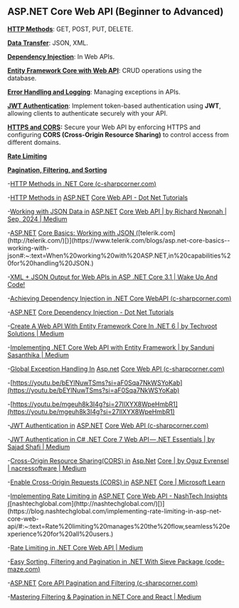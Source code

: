 
## ASP.NET Core Web API (Beginner to Advanced)

[**HTTP Methods**](https://www.c-sharpcorner.com/article/http-methods-in-net-core/): GET, POST, PUT, DELETE.

[**Data Transfer**](https://www.telerik.com/blogs/asp.net-core-basics--working-with-json#:~:text=When%20working%20with%20ASP.NET,in%20capabilities%20for%20handling%20JSON.): JSON, XML.

[**Dependency Injection**](https://www.c-sharpcorner.com/article/achieving-dependency-injection-in-net-core-webapi/): In Web APIs.

[**Entity Framework Core with Web API**](https://medium.com/@techvoot.solutions/create-a-web-api-with-entity-framework-core-in-net-6-d1b7030bd5eb): CRUD operations using the database.

[**Error Handling and Logging**](https://www.c-sharpcorner.com/article/global-exception-handling-in-asp-net-core-web-api/): Managing exceptions in APIs.

[**JWT Authentication**](https://youtu.be/mgeuh8k3I4g?si=27IlXYX8WpeHmbR1): Implement token-based authentication using **JWT**, allowing clients to authenticate securely with your API.

[**HTTPS and CORS**](https://medium.com/nacressoftware/cross-origin-resource-sharing-cors-in-asp-net-core-cf3fa8576545)**:** Secure your Web API by enforcing HTTPS and configuring **CORS (Cross-Origin Resource Sharing)** to control access from different domains.

[**Rate Limiting**](https://blog.nashtechglobal.com/implementing-rate-limiting-in-asp-net-core-web-api/#:~:text=Rate%20limiting%20manages%20the%20flow,seamless%20experience%20for%20all%20users.)

[**Pagination, Filtering, and Sorting**](https://code-maze.com/dotnet-sorting-filtering-pagination-sieve-package/)

-[HTTP Methods in .NET Core (](https://www.c-sharpcorner.com/article/http-methods-in-net-core/)[c-sharpcorner.com](http://c-sharpcorner.com/)[)](https://www.c-sharpcorner.com/article/http-methods-in-net-core/)

-[HTTP Methods in](https://dotnettutorials.net/lesson/http-methods-in-asp-net-core-web-api/) [ASP.NET](http://asp.net/) [Core Web API - Dot Net Tutorials](https://dotnettutorials.net/lesson/http-methods-in-asp-net-core-web-api/)

-[Working with JSON Data in](https://medium.com/@nwonahr/working-with-json-data-in-asp-net-core-web-api-fbc4f0ee39c4) [ASP.NET](http://asp.net/) [Core Web API | by Richard Nwonah | Sep, 2024 | Medium](https://medium.com/@nwonahr/working-with-json-data-in-asp-net-core-web-api-fbc4f0ee39c4)

-[ASP.NET](http://asp.net/) [Core Basics: Working with JSON (](https://www.telerik.com/blogs/asp.net-core-basics--working-with-json#:~:text=When%20working%20with%20ASP.NET,in%20capabilities%20for%20handling%20JSON.)[telerik.com](http://telerik.com/)[)](https://www.telerik.com/blogs/asp.net-core-basics--working-with-json#:~:text=When%20working%20with%20ASP.NET,in%20capabilities%20for%20handling%20JSON.)

-[XML + JSON Output for Web APIs in ASP .NET Core 3.1 | Wake Up And Code!](https://wakeupandcode.com/xml-json-output-for-web-apis-in-asp-net-core-3-1/)

-[Achieving Dependency Injection in .NET Core WebAPI (](https://www.c-sharpcorner.com/article/achieving-dependency-injection-in-net-core-webapi/)[c-sharpcorner.com](http://c-sharpcorner.com/)[)](https://www.c-sharpcorner.com/article/achieving-dependency-injection-in-net-core-webapi/)

-[ASP.NET](http://asp.net/) [Core Dependency Injection - Dot Net Tutorials](https://dotnettutorials.net/lesson/asp-net-core-dependency-injection/)

-[Create A Web API With Entity Framework Core In .NET 6 | by Techvoot Solutions | Medium](https://medium.com/@techvoot.solutions/create-a-web-api-with-entity-framework-core-in-net-6-d1b7030bd5eb)

-[Implementing .NET Core Web API with Entity Framework | by Sanduni Sasanthika | Medium](https://medium.com/@sandunissts/implementing-net-core-web-api-with-entity-framework-1914167ba058)

-[Global Exception Handling In](https://www.c-sharpcorner.com/article/global-exception-handling-in-asp-net-core-web-api/) [Asp.net](http://asp.net/) [Core Web API (](https://www.c-sharpcorner.com/article/global-exception-handling-in-asp-net-core-web-api/)[c-sharpcorner.com](http://c-sharpcorner.com/)[)](https://www.c-sharpcorner.com/article/global-exception-handling-in-asp-net-core-web-api/)

-[https://youtu.be/bEYlNuwTSms?si=aF0Sqa7NkWSYoKab](https://youtu.be/bEYlNuwTSms?si=aF0Sqa7NkWSYoKab)

-[https://youtu.be/mgeuh8k3I4g?si=27IlXYX8WpeHmbR1](https://youtu.be/mgeuh8k3I4g?si=27IlXYX8WpeHmbR1)

-[JWT Authentication in](https://www.c-sharpcorner.com/blogs/jwt-authentication-in-asp-net-core-web-api) [ASP.NET](http://asp.net/) [Core Web API (](https://www.c-sharpcorner.com/blogs/jwt-authentication-in-asp-net-core-web-api)[c-sharpcorner.com](http://c-sharpcorner.com/)[)](https://www.c-sharpcorner.com/blogs/jwt-authentication-in-asp-net-core-web-api)

-[JWT Authentication in C# .NET Core 7 Web API — .NET Essentials | by Sajad Shafi | Medium](https://medium.com/@sajadshafi/jwt-authentication-in-c-net-core-7-web-api-b825b3aee11d)

-[Cross-Origin Resource Sharing(CORS) in](https://medium.com/nacressoftware/cross-origin-resource-sharing-cors-in-asp-net-core-cf3fa8576545) [Asp.Net](http://asp.net/) [Core | by Oguz Evrensel | nacressoftware | Medium](https://medium.com/nacressoftware/cross-origin-resource-sharing-cors-in-asp-net-core-cf3fa8576545)

-[Enable Cross-Origin Requests (CORS) in](https://learn.microsoft.com/en-us/aspnet/core/security/cors?view=aspnetcore-8.0) [ASP.NET](http://asp.net/) [Core | Microsoft Learn](https://learn.microsoft.com/en-us/aspnet/core/security/cors?view=aspnetcore-8.0)

-[Implementing Rate Limiting in](https://blog.nashtechglobal.com/implementing-rate-limiting-in-asp-net-core-web-api/#:~:text=Rate%20limiting%20manages%20the%20flow,seamless%20experience%20for%20all%20users.) [ASP.NET](http://asp.net/) [Core Web API - NashTech Insights (](https://blog.nashtechglobal.com/implementing-rate-limiting-in-asp-net-core-web-api/#:~:text=Rate%20limiting%20manages%20the%20flow,seamless%20experience%20for%20all%20users.)[nashtechglobal.com](http://nashtechglobal.com/)[)](https://blog.nashtechglobal.com/implementing-rate-limiting-in-asp-net-core-web-api/#:~:text=Rate%20limiting%20manages%20the%20flow,seamless%20experience%20for%20all%20users.)

-[Rate Limiting in .NET Core Web API | Medium](https://medium.com/@susithapb/in-the-above-code-the-ratelimit-attribute-is-applied-to-the-myaction-method-specifying-the-rate-257a766cd117)

-[Easy Sorting, Filtering and Pagination in .NET With Sieve Package (](https://code-maze.com/dotnet-sorting-filtering-pagination-sieve-package/)[code-maze.com](http://code-maze.com/)[)](https://code-maze.com/dotnet-sorting-filtering-pagination-sieve-package/)

-[ASP.NET](http://asp.net/) [Core API Pagination and Filtering (](https://www.c-sharpcorner.com/article/implementing-pagination-and-filtering-options-to-optimize-api-responses-and-hand/)[c-sharpcorner.com](http://c-sharpcorner.com/)[)](https://www.c-sharpcorner.com/article/implementing-pagination-and-filtering-options-to-optimize-api-responses-and-hand/)

-[Mastering Filtering & Pagination in NET Core and React | Medium](https://medium.com/@rashad_m/mastering-filtering-and-pagination-in-asp-net-core-and-react-js-part-1-591b10a65993)

